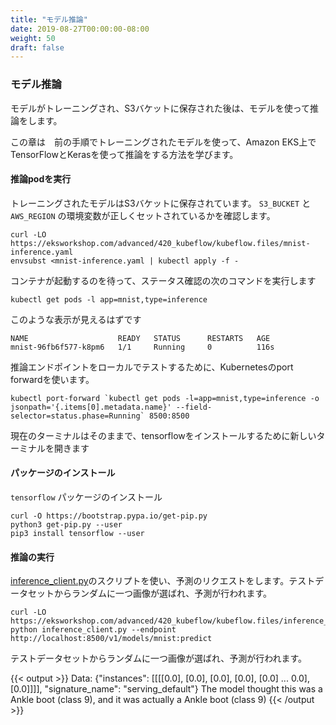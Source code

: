 ```yaml
---
title: "モデル推論"
date: 2019-08-27T00:00:00-08:00
weight: 50
draft: false
---
```


<!--
### Model Inference
-->
### モデル推論

<!--
After the model is trained and stored in S3 bucket, the next step is to use that model for inference.
-->
モデルがトレーニングされ、S3バケットに保存された後は、モデルを使って推論をします。

<!--
This chapter explains how to use the previously trained model and run inference using TensorFlow and Keras on Amazon EKS.
-->
この章は　前の手順でトレーニングされたモデルを使って、Amazon EKS上でTensorFlowとKerasを使って推論をする方法を学びます。

<!--
#### Run inference pod
-->
#### 推論podを実行

<!--
A model from training was stored in the S3 bucket in previous section. Make sure `S3_BUCKET` and `AWS_REGION` environment variables are set correctly.
-->
トレーニングされたモデルはS3バケットに保存されています。 `S3_BUCKET` と `AWS_REGION` の環境変数が正しくセットされているかを確認します。

```
curl -LO https://eksworkshop.com/advanced/420_kubeflow/kubeflow.files/mnist-inference.yaml
envsubst <mnist-inference.yaml | kubectl apply -f -
```

<!--
Wait for the containers to start and run the next command to check its status
-->
コンテナが起動するのを待って、ステータス確認の次のコマンドを実行します

```
kubectl get pods -l app=mnist,type=inference
```
<!--
You should see similar output
-->
このような表示が見えるはずです
```
NAME                    READY   STATUS      RESTARTS   AGE
mnist-96fb6f577-k8pm6   1/1     Running     0          116s
```

<!--
Now, we are going to use Kubernetes port forward for the inference endpoint to do local testing:
-->
推論エンドポイントをローカルでテストするために、Kubernetesのport forwardを使います。

```
kubectl port-forward `kubectl get pods -l=app=mnist,type=inference -o jsonpath='{.items[0].metadata.name}' --field-selector=status.phase=Running` 8500:8500
```

<!--
Leave the current terminal running and open a new terminal for installing tensorflow
-->
現在のターミナルはそのままで、tensorflowをインストールするために新しいターミナルを開きます

<!--
#### Install packages
-->
#### パッケージのインストール

<!--
Install `tensorflow` package:
-->
`tensorflow` パッケージのインストール

```
curl -O https://bootstrap.pypa.io/get-pip.py
python3 get-pip.py --user
pip3 install tensorflow --user
```

<!--
#### Run inference
-->
#### 推論の実行

<!--
Use the script [inference_client.py](/advanced/420_kubeflow/kubeflow.files/inference_client.py) to make prediction request. It will randomly pick one image from test dataset and make prediction.
-->
[inference_client.py](/advanced/420_kubeflow/kubeflow.files/inference_client.py)のスクリプトを使い、予測のリクエストをします。テストデータセットからランダムに一つ画像が選ばれ、予測が行われます。

```
curl -LO https://eksworkshop.com/advanced/420_kubeflow/kubeflow.files/inference_client.py
python inference_client.py --endpoint http://localhost:8500/v1/models/mnist:predict
```

<!--
It will randomly pick one image from test dataset and make prediction.
-->
テストデータセットからランダムに一つ画像が選ばれ、予測が行われます。

{{< output >}}
Data: {"instances": [[[[0.0], [0.0], [0.0], [0.0], [0.0] ... 0.0], [0.0]]]], "signature_name": "serving_default"}
The model thought this was a Ankle boot (class 9), and it was actually a Ankle boot (class 9)
{{< /output >}}
